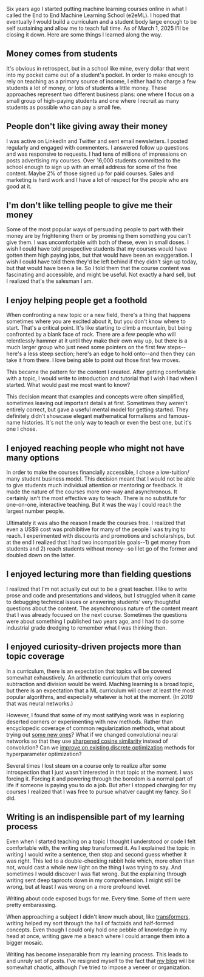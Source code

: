 Six years ago I started putting machine learning courses online
in what I called the End to End Machine Learning School (e2eML).
I hoped that eventually I would build a curriculum and a student body
large enough to be self sustaining and allow me to teach full time.
As of March 1, 2025 I'll be closing it down. Here are some things I learned
along the way.

## Money comes from students

It's obvious in retrospect, but in a school like mine, every dollar that
went into my pocket came out of a student's pocket. In order to make
enough to rely on teaching as a primary source of income, I either had
to charge a few students a lot of money, or lots of students a little money.
These approaches represent two different business plans:
one where I focus on a small group of high-paying students and one where I
recruit as many students as possible who can pay a small fee. 

## People don't like giving away their money

I was active on LinkedIn and Twitter and sent email newsletters. I posted
regularly and engaged with commenters. I answered follow up questions
and was responsive to requests.
I had tens of millions of impressions on posts advertising my courses.
Over 16,000 students committed to the school enough to sign up with an
email address for some of the free content. Maybe 2% of those
signed up for paid courses. Sales and marketing is hard work and I 
have a lot of respect for the people who are good at it.


## I'm don't like telling people to give me their money

Some of the most popular ways of persuading people to part with their
money are by frightening them or by promising them something you can't
give them. I was uncomfortable with both of these, even in small doses.
I wish I could have told prospective students that my courses would have
gotten them high paying jobs, but that would have been an exaggeration.
I wish I could have told them they'd be left behind if they didn't sign
up today, but that would have been a lie. So I told them that the
course content was fascinating and accessible, and might be useful.
Not exactly a hard sell, but I realized that's the salesman I am.

## I enjoy helping people get a foothold

When confronting a new topic or a new field, there's a thing that happens
sometimes where you are excited about it, but you don't know where to
start. That's a critical point. It's like starting to
climb a mountain, but being confronted by a blank face of rock.
There are a few people who will relentlessly hammer at it until they make
their own way up, but there is a much larger group who just need some
pointers on the first few steps--here's a less steep section; here's
an edge to hold onto--and then they can take it from there. I love
being able to point out those first few moves.

This became the pattern for the content I created. After getting comfortable
with a topic, I would write to introduction and tutorial that I wish
I had when I started. What would past me most want to know?

This decision meant that examples and concepts were often simplified,
sometimes leaving out important details at first. Sometimes they weren't
entirely correct, but gave a useful mental model for getting started.
They definitely didn't showcase elegant mathematical formalisms
and famous-name histories. It's not the only way to teach or even the best
one, but it's one I chose.

## I enjoyed reaching people who might not have many options

In order to make the courses financially accessible, I chose a low-tuition/
many student business model. This decision meant that I would not be able
to give students much individual attention or mentoring or feedback.
It made the nature of the courses more one-way and asynchronous.
It certainly isn't the
most effective way to teach. There is no substitute for one-on-one,
interactive teaching. But it was the way I could reach
the largest number people.

Ultimately it was also the reason I made the courses free. I realized
that even a US$9 cost was prohibitive for many of the people I
was trying to reach. I experimented with discounts and promotions
and scholarships, but at the end I realized that I had two incompatible
goals--1) get money from students and 2) reach students without money--so
I let go of the former and doubled down on the latter.

## I enjoyed lecturing more than fielding questions

I realized that I'm not actually cut out to be a great teacher.
I like to write prose and code and presentations and videos, but
I struggled when it came to debugging technical issues or answering students'
very thoughtful questions about the content. The asynchronous nature of
the content meant that I was already focused on the next course. Sometimes
the questions were about something I published two years ago, and I had to
do some industrial grade dredging to remember what I was thinking then.

## I enjoyed curiosity-driven projects more than topic coverage

In a curriculum, there is an expectation that topics will be covered
somewhat exhaustively. An arithmetic curriculum that only covers
subtraction and division would be weird. Maching learning is a broad
topic, but there is an expectation that a ML curriculum will cover at least
the most popular algorithms, and especially whatever is hot at the moment.
(In 2019 that was neural networks.)

However, I found that some of my most satifying work was in exploring
deserted corners or experimenting with new methods. Rather than
encyclopedic coverage of common regularization methods, what about
trying out
[some new ones](https://e2eml.school/k_sparse_layer)?
What if we changed convolutional neural
networks so that they use
[sharpened cosine similarity](https://github.com/brohrer/sharpened-cosine-similarity)
instead of convolution?
Can we [improve on existing discrete optimization](https://e2eml.school/evopowell)
methods for hyperparameter optimization?

Several times I lost steam on a course only to realize after some introspection
that I just wasn't interested in that topic at the moment. I was forcing it.
Forcing it and powering through the boredom is a normal part of life if someone
is paying you to do a job. But after I stopped charging for my courses I
realized that I was free to pursue whatver caught my fancy. So I did.

## Writing is an indispensible part of my learning process

Even when I started teaching on a topic I thought I understood
or code I felt comfortable with, the writing step transformed it.
As I explained the topic in writing I would write a sentence, then stop
and second guess whether it was right. This led to a double-checking rabbit
hole which, more often than not, would cast a whole new light on the
thing I was trying to say. And sometimes I would discover I was flat wrong.
But the explaining through writing sent deep taproots down in my
comprehension. I might still be wrong, but at least I was wrong on a
more profound level.

Writing about code exposed bugs for me. Every time. Some of them were
pretty embarassing.

When approaching a subject I didn't know much about, like
[transformers](https://www.brandonrohrer.com/transformers), writing
helped my sort through the hail of factoids and half-formed concepts.
Even though I could only hold one pebble of knowledge in my head at once,
writing gave me a beach where I could arrange them into a bigger mosaic.

Writing has become inseparable from my learning process. This leads to
and unruly set of posts. I've resigned myself to the fact that
[my blog](https://www.brandonrohrer.com) will be somewhat chaotic, although
I've tried to impose a veneer or organization.
